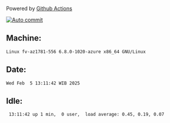 Powered by [Github Actions](https://github.com/features/actions)

[![Auto commit](https://github.com/hiage/workstation/workflows/Auto%20commit/badge.svg)](https://github.com/hiage/workstation/actions?query=workflow%3A%22Auto+commit%22)

## Machine:
```
Linux fv-az1781-556 6.8.0-1020-azure x86_64 GNU/Linux
```
## Date:
```
Wed Feb  5 13:11:42 WIB 2025
```
## Idle:
```
 13:11:42 up 1 min,  0 user,  load average: 0.45, 0.19, 0.07
```
